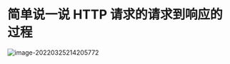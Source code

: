 # 简单说一说 HTTP 请求的请求到响应的过程

![image-20220325214205772](https://s2.loli.net/2022/03/25/lqTP45YJaMxyHLF.png)